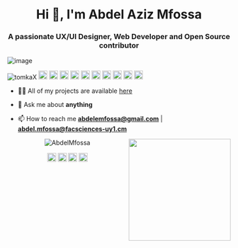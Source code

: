 
<!--
**tomkaX/tomkaX** is a ✨ _special_ ✨ repository because its `README.md` (this file) appears on your GitHub profile.

Here are some ideas to get you started:

- 🔭 I’m currently working on ...
- 🌱 I’m currently learning ...
- 👯 I’m looking to collaborate on ...
- 🤔 I’m looking for help with ...
- 💬 Ask me about ...
- 📫 How to reach me: ...
- 😄 Pronouns: ...
- ⚡ Fun fact: ...
-->


<h1 align="center">Hi 👋, I'm Abdel Aziz Mfossa </h1>
<h3 align="center">A passionate UX/UI Designer, Web Developer and Open Source contributor</h3>

![image](https://github.com/saadeghi/saadeghi/blob/master/dino.gif)

<p align="left">
<img src="https://komarev.com/ghpvc/?username=tomkax" alt="tomkaX" />

  <img src="https://github.com/simple-icons/simple-icons/blob/develop/icons/amazonaws.svg" alt="aws"  width="20" height="20" /> 
  <img src="https://img.icons8.com/color/48/000000/git.png" alt="git" width="20" height="20"/> 
  <img src="https://img.icons8.com/color/48/000000/react-native.png" alt="react" width="20" height="20"/> 
  <img src="https://img.icons8.com/color/48/000000/java-coffee-cup-logo.png" alt="java" width="20" height="20"/>
  <img src="https://github.com/simple-icons/simple-icons/blob/develop/icons/apacheflink.svg" alt="flinks" width="20" height="20"/> 
  <img src="https://img.icons8.com/ultraviolet/40/000000/xbox-r.png" alt="R" width="20" height="20"/> 
  <img src="https://img.icons8.com/color/48/000000/intellij-idea.png" alt="II" width="20" height="20"/> 
  <img src="https://img.icons8.com/color/48/000000/nodejs.png" alt="nodejs" width="20" height="20"/> 
  <img src="https://img.icons8.com/color/48/000000/python.png" alt="python" width="20" height="20"/>
  <img src="https://www.gstatic.com/devrel-devsite/prod/vf8bcd170103a60a9457e3a7682d3f70251c619395c6349d20b56cd2a80761a19/firebase/images/touchicon-180.png" alt="python" width="20" height="20"/></p>

- 👨‍💻 All of my projects are available  [here](https://github.com/AbdelMfossa?tab=repositories)

- 💬 Ask me about **anything**

- 📫 How to reach me **abdelemfossa@gmail.com** | **abdel.mfossa@facsciences-uy1.cm**



<p align="center"> 
  <img src="https://github-readme-stats.vercel.app/api?username=AbdelMfossa&show_icons=true" alt="AbdelMfossa" />
  <img  align="right" src="https://github.com/AbdelMfossa/AbdelMfossa/blob/master/gifs/3aM.gif" width="230">
</p>

<p align="center">
 <a href="https://www.linkedin.com/in/AbdelMfossa/" target="_blank"><img align="center" src="https://cdn.jsdelivr.net/npm/simple-icons@3.0.1/icons/linkedin.svg" alt="https://www.linkedin.com/in/AbdelMfossa/" height="20" width="20" /></a>
   <a href="https://www.facebook.com/abdelaziz.mfossanjoya" target="_blank"><img align="center" src="https://cdn.jsdelivr.net/npm/simple-icons@3.0.1/icons/facebook.svg" alt="https://www.facebook.com/abdelaziz.mfossanjoya" height="20" width="20" /></a>
   <a href="https://www.instagram.com/abdel_mfossa/" target="_blank"><img align="center" src="https://cdn.jsdelivr.net/npm/simple-icons@3.0.1/icons/instagram.svg" alt="https://www.instagram.com/abdel_mfossa/" height="20" width="20" /></a>
  <a href="https://twitter.com/AbdelMfossa" target="_blank"><img align="center" src="https://cdn.jsdelivr.net/npm/simple-icons@3.0.1/icons/twitter.svg" alt="https://twitter.com/AbdelMfossa" height="20" width="20" /></a>

</p>

